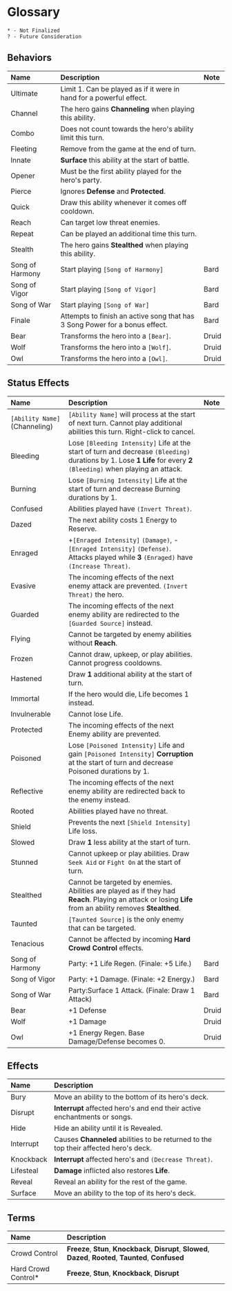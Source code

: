 # Glossary
`* - Not Finalized`  
`? - Future Consideration`

## Behaviors
| Name            | Description                                                                 | Note  |
| :-------------- | :-------------------------------------------------------------------------- | :---- |
| Ultimate        | Limit 1. Can be played as if it were in hand for a powerful effect.         |       |
| Channel         | The hero gains **Channeling** when playing this ability.                    |       |
| Combo           | Does not count towards the hero's ability limit this turn.                  |       |
| Fleeting        | Remove from the game at the end of turn.                                    |       |
| Innate          | **Surface** this ability at the start of battle.                            |       |
| Opener          | Must be the first ability played for the hero's party.                      |       |
| Pierce          | Ignores **Defense** and **Protected**.                                      |       |
| Quick           | Draw this ability whenever it comes off cooldown.                           |       |
| Reach           | Can target low threat enemies.                                              |       |
| Repeat          | Can be played an additional time this turn.                                 |       |
| Stealth         | The hero gains **Stealthed** when playing this ability.                     |       |
| Song of Harmony | Start playing `[Song of Harmony]`                                           | Bard  |
| Song of Vigor   | Start playing `[Song of Vigor]`                                             | Bard  |
| Song of War     | Start playing `[Song of War]`                                               | Bard  |
| Finale          | Attempts to finish an active song that has 3 Song Power for a bonus effect. | Bard  |
| Bear            | Transforms the hero into a `[Bear]`.                                        | Druid |
| Wolf            | Transforms the hero into a `[Wolf]`.                                        | Druid |
| Owl             | Transforms the hero into a `[Owl]`.                                         | Druid |

## Status Effects
| Name                          | Description                                                                                                                                                          | Note  |
| :---------------------------- | :------------------------------------------------------------------------------------------------------------------------------------------------------------------- | :---- |
| `[Ability Name]` (Channeling) | `[Ability Name]` will process at the start of next turn. Cannot play additional abilities this turn. Right-click to cancel.                                          |       |
| Bleeding                      | Lose `[Bleeding Intensity]` Life at the start of turn and decrease `(Bleeding)` durations by 1. Lose **1 Life** for every **2** `(Bleeding)` when playing an attack. |       |
| Burning                       | Lose `[Burning Intensity]` Life at the start of turn and decrease Burning durations by 1.                                                                            |       |
| Confused                      | Abilities played have `(Invert Threat)`.                                                                                                                             |       |
| Dazed                         | The next ability costs 1 Energy to Reserve.                                                                                                                          |       |
| Enraged                       | +`[Enraged Intensity]` `(Damage)`, -`[Enraged Intensity]` `(Defense)`. Attacks played while **3** `(Enraged)` have `(Increase Threat)`.                              |       |
| Evasive                       | The incoming effects of the next enemy attack are prevented. `(Invert Threat)` the hero.                                                                             |       |
| Guarded                       | The incoming effects of the next enemy ability are redirected to the `[Guarded Source]` instead.                                                                     |       |
| Flying                        | Cannot be targeted by enemy abilities without **Reach**.                                                                                                             |       |
| Frozen                        | Cannot draw, upkeep, or play abilities. Cannot progress cooldowns.                                                                                                   |       |
| Hastened                      | Draw **1** additional ability at the start of turn.                                                                                                                  |       |
| Immortal                      | If the hero would die, Life becomes 1 instead.                                                                                                                       |       |
| Invulnerable                  | Cannot lose Life.                                                                                                                                                    |       |
| Protected                     | The incoming effects of the next Enemy ability are prevented.                                                                                                        |       |
| Poisoned                      | Lose `[Poisoned Intensity]` Life and gain `[Poisoned Intensity]` **Corruption** at the start of turn and decrease Poisoned durations by 1.                           |       |
| Reflective                    | The incoming effects of the next enemy ability are redirected back to the enemy instead.                                                                             |       |
| Rooted                        | Abilities played have no threat.                                                                                                                                     |       |
| Shield                        | Prevents the next `[Shield Intensity]` Life loss.                                                                                                                    |       |
| Slowed                        | Draw **1** less ability at the start of turn.                                                                                                                        |       |
| Stunned                       | Cannot upkeep or play abilities. Draw `Seek Aid` or `Fight On` at the start of turn.                                                                                 |       |
| Stealthed                     | Cannot be targeted by enemies. Abilities are played as if they had **Reach**. Playing an attack or losing **Life** from an ability removes **Stealthed**.            |       |
| Taunted                       | `[Taunted Source]` is the only enemy that can be targeted.                                                                                                           |       |
| Tenacious                     | Cannot be affected by incoming **Hard Crowd Control** effects.                                                                                                       |       |
| Song of Harmony               | Party: +1 Life Regen. (Finale: +5 Life.)                                                                                                                             | Bard  |
| Song of Vigor                 | Party: +1 Damage. (Finale: +2 Energy.)                                                                                                                               | Bard  |
| Song of War                   | Party:Surface 1 Attack. (Finale: Draw 1 Attack)                                                                                                                      | Bard  |
| Bear                          | +1 Defense                                                                                                                                                           | Druid |
| Wolf                          | +1 Damage                                                                                                                                                            | Druid |
| Owl                           | +1 Energy Regen. Base Damage/Defense becomes 0.                                                                                                                      | Druid |

## Effects
| Name      | Description                                                                          |
| :-------- | :----------------------------------------------------------------------------------- |
| Bury      | Move an ability to the bottom of its hero's deck.                                    |
| Disrupt   | **Interrupt** affected hero's and end their active enchantments or songs.            |
| Hide      | Hide an ability until it is Revealed.                                                |
| Interrupt | Causes **Channeled** abilities to be returned to the top their affected hero's deck. |
| Knockback | **Interrupt** affected hero's and `(Decrease Threat)`.                               |
| Lifesteal | **Damage** inflicted also restores **Life**.                                         |
| Reveal    | Reveal an ability for the rest of the game.                                          |
| Surface   | Move an ability to the top of its hero's deck.                                       |

## Terms
| Name                | Description                                                                                                    |
| :------------------ | :------------------------------------------------------------------------------------------------------------- |
| Crowd Control       | **Freeze**, **Stun**, **Knockback**, **Disrupt**, **Slowed**, **Dazed**, **Rooted**, **Taunted**, **Confused** |
| Hard Crowd Control* | **Freeze**, **Stun**, **Knockback**, **Disrupt**                                                               |
